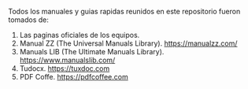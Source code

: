Todos los manuales y guias rapidas reunidos en este repositorio fueron tomados de:

1. Las paginas oficiales de los equipos.
2. Manual ZZ (The Universal Manuals Library). https://manualzz.com/
3. Manuals LIB (The Ultimate Manuals Library). https://www.manualslib.com/
4. Tudocx. https://tuxdoc.com
5. PDF Coffe. https://pdfcoffee.com
